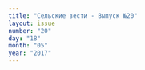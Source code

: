```yaml
---
title: "Сельские вести - Выпуск №20"
layout: issue
number: "20"
day: "18"
month: "05"
year: "2017"
---
```

